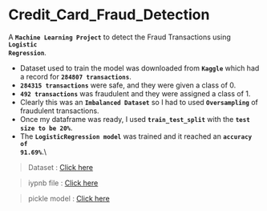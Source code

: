 # Credit_Card_Fraud_Detection

A <code>**Machine Learning Project**</code> to detect the Fraud Transactions using <code>**Logistic Regression**</code>.

- Dataset used to train the model was downloaded from <code>**Kaggle**</code> which had a record for <code>**284807 transactions**</code>.
- <code>**284315 transactions**</code> were safe, and they were given a class of 0.
- <code>**492 transactions**</code> was fraudulent and they were assigned a class of 1.
- Clearly this was an <code>**Imbalanced Dataset**</code> so I had to used <code>**Oversampling**</code> of fraudulent transactions.
- Once my dataframe was ready, I used <code>**train_test_split**</code> with the <code>**test size to be 20%**</code>.
- The <code>**LogisticRegression model**</code> was trained and it reached an <code>**accuracy of 91.69%**</code>.\


> Dataset : [Click here](https://drive.google.com/file/d/1fm1BMilP065ghA5d46knxQSZ7OarQmxh/view?usp=sharing)

> iypnb file : [Click here](https://github.com/kabhishek20/Credit_Card_Fraud_Detection/blob/main/Credit_Card_Fraud_Detection.ipynb)

> pickle model : [Click here](https://github.com/kabhishek20/Credit_Card_Fraud_Detection/blob/main/Credit_Card_Fraud_Detection_Model.pickle)